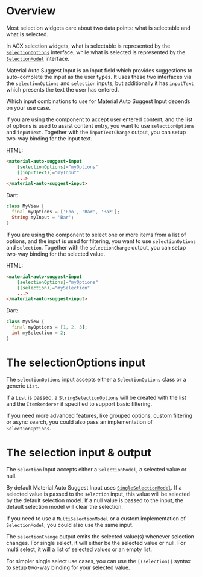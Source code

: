 # Overview

Most selection widgets care about two data points: what is selectable and what
is selected.

In ACX selection widgets, what is selectable is represented by the
[`SelectionOptions`](https://github.com/dart-lang/angular_components/blob/master/angular_components/lib/model/selection/selection_options.dart)
interface, while what is selected is represented by the
[`SelectionModel`](https://github.com/dart-lang/angular_components/blob/master/angular_components/lib/model/selection/selection_model.dart)
interface.

Material Auto Suggest Input is an input field which provides suggestions to
auto-complete the input as the user types. It uses these two interfaces via the
`selectionOptions` and `selection` inputs, but additionally it has `inputText`
which presents the text the user has entered.

Which input combinations to use for Material Auto Suggest Input depends on your
use case.

If you are using the component to accept user entered content, and the list of
options is used to assist content entry, you want to use `selectionOptions` and
`inputText`. Together with the `inputTextChange` output, you can setup two-way
binding for the input text.

HTML:

```html
<material-auto-suggest-input
    [selectionOptions]="myOptions"
    [(inputText)]="myInput"
    ...>
</material-auto-suggest-input>
```

Dart:

```dart
class MyView {
  final myOptions = ['Foo', 'Bar', 'Baz'];
  String myInput = 'Bar';
}
```

If you are using the component to select one or more items from a list of
options, and the input is used for filtering, you want to use `selectionOptions`
and `selection`. Together with the `selectionChange` output, you can setup
two-way binding for the selected value.

HTML:

```html
<material-auto-suggest-input
    [selectionOptions]="myOptions"
    [(selection)]="mySelection"
    ...>
</material-auto-suggest-input>
```

Dart:

```dart
class MyView {
  final myOptions = [1, 2, 3];
  int mySelection = 2;
}
```

# The selectionOptions input

The `selectionOptions` input accepts either a `SelectionOptions` class or a
generic `List`.

If a `List` is passed, a
[`StringSelectionOptions`](https://github.com/dart-lang/angular_components/blob/master/angular_components/lib/model/selection/string_selection_options.dart)
will be created with the list and the `ItemRenderer` if specified to support
basic filtering.

If you need more advanced features, like grouped options, custom filtering or
async search, you could also pass an implementation of `SelectionOptions`.

# The selection input & output

The `selection` input accepts either a `SelectionModel`, a selected value or
null.

By default Material Auto Suggest Input uses
[`SingleSelectionModel`](https://github.com/dart-lang/angular_components/blob/master/angular_components/lib/src/model/selection/single_selection_model_impl.dart).
If a selected value is passed to the `selection` input, this value will be
selected by the default selection model. If a null value is passed to the input,
the default selection model will clear the selection.

If you need to use a `MultiSelectionModel` or a custom implementation of
`SelectionModel`, you could also use the same input.

The `selectionChange` output emits the selected value(s) whenever selection
changes. For single select, it will either be the selected value or null. For
multi select, it will a list of selected values or an empty list.

For simpler single select use cases, you can use the `[(selection)]` syntax to
setup two-way binding for your selected value.
